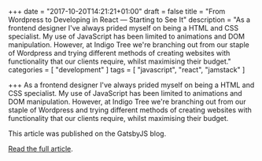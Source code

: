 +++
date = "2017-10-20T14:21:21+01:00"
draft = false
title = "From Wordpress to Developing in React — Starting to See It"
description = "As a frontend designer I've always prided myself on being a HTML and CSS specialist. My use of JavaScript has been limited to animations and DOM manipulation. However, at Indigo Tree we're branching out from our staple of Wordpress and trying different methods of creating websites with functionality that our clients require, whilst maximising their budget."
categories = [
  "development"
]
tags = [
   "javascript",
   "react",
   "jamstack"
]

+++
As a frontend designer I've always prided myself on being a HTML and CSS specialist. My use of JavaScript has been limited to animations and DOM manipulation. However, at Indigo Tree we're branching out from our staple of Wordpress and trying different methods of creating websites with functionality that our clients require, whilst maximising their budget.

This article was published on the GatsbyJS blog.

[Read the full article](https://www.gatsbyjs.org/blog/2017-10-20-from-wordpress-to-developing-in-react-starting-to-see-it/ "From Wordpress to Developing in React — Starting to See It on Gatsbjs.org blog").
